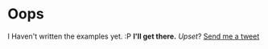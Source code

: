 Oops
========

I Haven't written the examples yet. :P
**I'll get there.** _Upset_? [Send me a tweet](http://twitter.com/b3ngr3n3i3r)